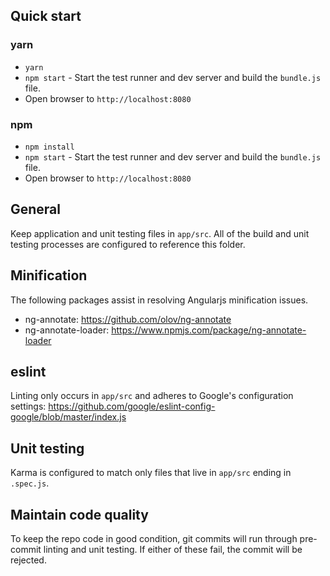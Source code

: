 ## Quick start

### yarn

- `yarn`
- `npm start` - Start the test runner and dev server and build the `bundle.js` file.
- Open browser to `http://localhost:8080`

### npm

- `npm install`
- `npm start` - Start the test runner and dev server and build the `bundle.js` file.
- Open browser to `http://localhost:8080`


## General
Keep application and unit testing files in `app/src`. All of the build and unit testing processes are configured to reference this folder.


## Minification
The following packages assist in resolving Angularjs minification issues.

- ng-annotate: https://github.com/olov/ng-annotate
- ng-annotate-loader: https://www.npmjs.com/package/ng-annotate-loader


## eslint
Linting only occurs in `app/src` and adheres to Google's configuration settings: https://github.com/google/eslint-config-google/blob/master/index.js


## Unit testing
Karma is configured to match only files that live in `app/src` ending in `.spec.js`.


## Maintain code quality
To keep the repo code in good condition, git commits will run through pre-commit linting and unit testing. If either of these fail, the commit will be rejected.
